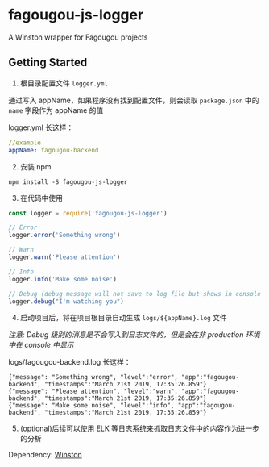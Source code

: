 # fagougou-js-logger
A Winston wrapper for Fagougou projects

## Getting Started

1. 根目录配置文件 `logger.yml` 

通过写入 appName，如果程序没有找到配置文件，则会读取 `package.json` 中的 `name` 字段作为 appName 的值

logger.yml 长这样：

```yaml
//example
appName: fagougou-backend

```


2. 安装 npm

`npm install -S fagougou-js-logger`

3. 在代码中使用

```javascript
const logger = require('fagougou-js-logger')

// Error
logger.error('Something wrong')

// Warn
logger.warn('Please attention')

// Info
logger.info('Make some noise')

// Debug (debug message will not save to log file but shows in console when !production)
logger.debug("I'm watching you")

```

4. 启动项目后，将在项目根目录自动生成 `logs/${appName}.log` 文件

_注意: Debug 级别的消息是不会写入到日志文件的，但是会在非 production 环境中在 console 中显示_

logs/fagougou-backend.log 长这样：

```
{"message": "Something wrong", "level":"error", "app":"fagougou-backend", "timestamps":"March 21st 2019, 17:35:26.859"}
{"message": "Please attention", "level":"warn", "app":"fagougou-backend", "timestamps":"March 21st 2019, 17:35:26.859"}
{"message": "Make some noise", "level":"info", "app":"fagougou-backend", "timestamps":"March 21st 2019, 17:35:26.859"}

```

5. (optional)后续可以使用 ELK 等日志系统来抓取日志文件中的内容作为进一步的分析


Dependency: [Winston](https://github.com/winstonjs/winston)
